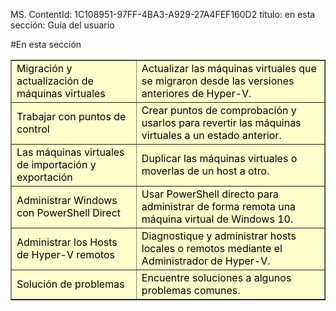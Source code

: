 MS. ContentId: 1C108951-97FF-4BA3-A929-27A4FEF160D2
título: en esta sección: Guía del usuario

#En esta sección

<table border="1" style="background-color:FFFFCC;border-collapse:collapse;border:1px solid FFCC00;color:000000;width:100%" cellpadding="15" cellspacing="3">
<tr><td>
<g id="ce6a8e55-3a85-446c-bcc6-45d5dabe4322CapsExtId1" ctype="x-linkText">Migración y actualización de máquinas virtuales</g><g id="ce6a8e55-3a85-446c-bcc6-45d5dabe4322CapsExtId2" ctype="x-title"></g> </td><td>Actualizar las máquinas virtuales que se migraron desde las versiones anteriores de Hyper-V.</td></tr>
<tr><td>
<g id="04d01db9-3e06-4855-98ae-ef72c62326ddCapsExtId1" ctype="x-linkText">Trabajar con puntos de control</g><g id="04d01db9-3e06-4855-98ae-ef72c62326ddCapsExtId2" ctype="x-title"></g> </td><td>Crear puntos de comprobación y usarlos para revertir las máquinas virtuales a un estado anterior.</td></tr>
<tr><td>
<g id="38f9cd97-2d8c-45b7-8456-401258f7cdd1CapsExtId1" ctype="x-linkText">Las máquinas virtuales de importación y exportación</g><g id="38f9cd97-2d8c-45b7-8456-401258f7cdd1CapsExtId2" ctype="x-title"></g> </td><td>Duplicar las máquinas virtuales o moverlas de un host a otro. </td></tr>
<tr><td>
<g id="08b6d1a8-a33c-484b-871e-63476be59c90CapsExtId1" ctype="x-linkText">Administrar Windows con PowerShell Direct</g><g id="08b6d1a8-a33c-484b-871e-63476be59c90CapsExtId2" ctype="x-title"></g> </td><td>Usar PowerShell directo para administrar de forma remota una máquina virtual de Windows 10. </td></tr>
<tr><td>
<g id="36d95c6e-2179-49d1-a2ba-ceb0ed013e5eCapsExtId1" ctype="x-linkText">Administrar los Hosts de Hyper-V remotos</g><g id="36d95c6e-2179-49d1-a2ba-ceb0ed013e5eCapsExtId2" ctype="x-title"></g> </td><td> Diagnostique y administrar hosts locales o remotos mediante el Administrador de Hyper-V. </td></tr>
<tr><td>
<g id="efc9d33f-fa3a-432d-996c-a1a3ec4d769eCapsExtId1" ctype="x-linkText">Solución de problemas</g><g id="efc9d33f-fa3a-432d-996c-a1a3ec4d769eCapsExtId2" ctype="x-title"></g> </td><td> Encuentre soluciones a algunos problemas comunes. </td></tr>
</table>








